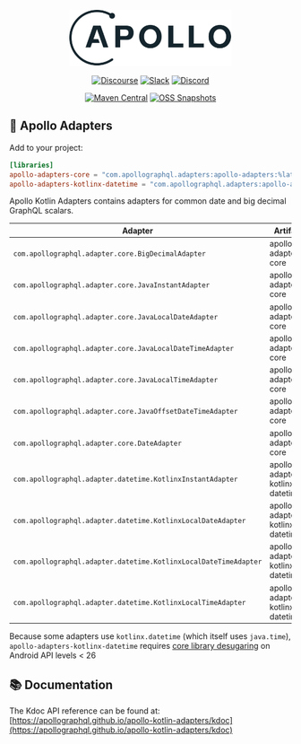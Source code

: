 <div align="center">

<p>
	<a href="https://www.apollographql.com/"><img src="https://raw.githubusercontent.com/apollographql/apollo-client-devtools/a7147d7db5e29b28224821bf238ba8e3a2fdf904/assets/apollo-wordmark.svg" height="100" alt="Apollo Client"></a>
</p>

[![Discourse](https://img.shields.io/discourse/topics?label=Discourse&server=https%3A%2F%2Fcommunity.apollographql.com&logo=discourse&color=467B95&style=flat-square)](http://community.apollographql.com/new-topic?category=Help&tags=mobile,client)
[![Slack](https://img.shields.io/static/v1?label=kotlinlang&message=apollo-kotlin&color=A97BFF&logo=slack&style=flat-square)](https://app.slack.com/client/T09229ZC6/C01A6KM1SBZ)
[![Discord](https://img.shields.io/discord/1022972389463687228.svg?color=7389D8&labelColor=6A7EC2&logo=discord&logoColor=ffffff&style=flat-square)](https://discord.com/invite/graphos)

[![Maven Central](https://img.shields.io/maven-central/v/com.apollographql.adapters/apollo-adapters-core?style=flat-square)](https://central.sonatype.com/namespace/com.apollographql.adapters)
[![OSS Snapshots](https://img.shields.io/nexus/s/com.apollographql.adapters/apollo-adapters-core?server=https%3A%2F%2Fs01.oss.sonatype.org&label=oss-snapshots&style=flat-square)](https://s01.oss.sonatype.org/content/repositories/snapshots/com/apollographql/adapters/)

</div>

## 🚀 Apollo Adapters

Add to your project:

```toml
[libraries]
apollo-adapters-core = "com.apollographql.adapters:apollo-adapters:%latest_version%"
apollo-adapters-kotlinx-datetime = "com.apollographql.adapters:apollo-adapters-kotlinx-datetime:%latest_version%"
```

Apollo Kotlin Adapters contains adapters for common date and big decimal GraphQL scalars.

| Adapter                                                          | Artifact                         | Description                                                                                      |
|------------------------------------------------------------------|----------------------------------|--------------------------------------------------------------------------------------------------|
| `com.apollographql.adapter.core.BigDecimalAdapter`               | apollo-adapters-core             | For a Multiplatform `com.apollographql.adapter.core.BigDecimal` class holding big decimal values |
| `com.apollographql.adapter.core.JavaInstantAdapter`              | apollo-adapters-core             | For `java.time.Instant` ISO8601 dates                                                            |
| `com.apollographql.adapter.core.JavaLocalDateAdapter`            | apollo-adapters-core             | For `java.time.LocalDate` ISO8601 dates                                                          |
| `com.apollographql.adapter.core.JavaLocalDateTimeAdapter`        | apollo-adapters-core             | For `java.time.LocalDateTime` ISO8601 dates                                                      |
| `com.apollographql.adapter.core.JavaLocalTimeAdapter`            | apollo-adapters-core             | For `java.time.LocalTime` ISO8601 dates                                                          |
| `com.apollographql.adapter.core.JavaOffsetDateTimeAdapter`       | apollo-adapters-core             | For `java.time.OffsetDateTime` ISO8601 dates                                                     |
| `com.apollographql.adapter.core.DateAdapter`                     | apollo-adapters-core             | For `java.util.Date` ISO8601 dates                                                               |
| `com.apollographql.adapter.datetime.KotlinxInstantAdapter`       | apollo-adapters-kotlinx-datetime | For `kotlinx.datetime.Instant` ISO8601 dates                                                     |
| `com.apollographql.adapter.datetime.KotlinxLocalDateAdapter`     | apollo-adapters-kotlinx-datetime | For `kotlinx.datetime.LocalDate` ISO8601 dates                                                   |
| `com.apollographql.adapter.datetime.KotlinxLocalDateTimeAdapter` | apollo-adapters-kotlinx-datetime | For `kotlinx.datetime.LocalDateTime` ISO8601 dates                                               |
| `com.apollographql.adapter.datetime.KotlinxLocalTimeAdapter`     | apollo-adapters-kotlinx-datetime | For `kotlinx.datetime.LocalTime` ISO8601 dates                                                   |

Because some adapters use `kotlinx.datetime` (which itself uses `java.time`), `apollo-adapters-kotlinx-datetime` requires [core library desugaring](https://developer.android.com/studio/write/java8-support#library-desugaring) on Android API levels < 26

## 📚 Documentation

The Kdoc API reference can be found at:<br/>
[https://apollographql.github.io/apollo-kotlin-adapters/kdoc](https://apollographql.github.io/apollo-kotlin-adapters/kdoc)

